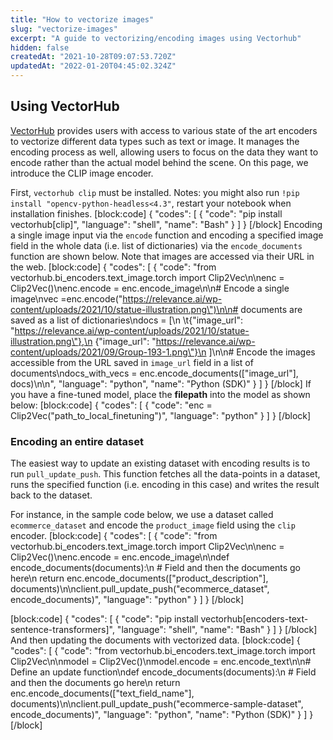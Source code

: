 ```yaml
---
title: "How to vectorize images"
slug: "vectorize-images"
excerpt: "A guide to vectorizing/encoding images using Vectorhub"
hidden: false
createdAt: "2021-10-28T09:07:53.720Z"
updatedAt: "2022-01-20T04:45:02.324Z"
---
```

## Using VectorHub

[VectorHub](https://github.com/RelevanceAI/vectorhub) provides users with access to various state of the art encoders to vectorize different data types such as text or image. It manages the encoding process as well, allowing users to focus on the data they want to encode rather than the actual model behind the scene.
On this page, we introduce the CLIP image encoder.

First, `vectorhub clip` must be installed.
Notes: you might also run `!pip install "opencv-python-headless<4.3"`, restart your notebook when installation finishes.
[block:code]
{
  "codes": [
    {
      "code": "pip install vectorhub[clip]",
      "language": "shell",
      "name": "Bash"
    }
  ]
}
[/block]
Encoding a single image input via the `encode` function and encoding a specified image field in the whole data (i.e. list of dictionaries) via the `encode_documents` function are shown below. Note that images are accessed via their URL in the web.
[block:code]
{
  "codes": [
    {
      "code": "from vectorhub.bi_encoders.text_image.torch import Clip2Vec\n\nenc = Clip2Vec()\nenc.encode = enc.encode_image\n\n# Encode a single image\nvec =enc.encode(\"https://relevance.ai/wp-content/uploads/2021/10/statue-illustration.png\")\n\n# documents are saved as a list of dictionaries\ndocs = [\n  \t{\"image_url\": \"https://relevance.ai/wp-content/uploads/2021/10/statue-illustration.png\"},\n    {\"image_url\": \"https://relevance.ai/wp-content/uploads/2021/09/Group-193-1.png\"}\n  ]\n\n# Encode the images accessible from the URL saved in `image_url` field in a list of documents\ndocs_with_vecs = enc.encode_documents([\"image_url\"], docs)\n\n",
      "language": "python",
      "name": "Python (SDK)"
    }
  ]
}
[/block]
If you have a fine-tuned model, place the **filepath** into the model as shown below:
[block:code]
{
  "codes": [
    {
      "code": "enc = Clip2Vec(\"path_to_local_finetuning\")",
      "language": "python"
    }
  ]
}
[/block]
### Encoding an entire dataset

The easiest way to update an existing dataset with encoding results is to run `pull_update_push`. This function fetches all the data-points in a dataset, runs the specified function (i.e. encoding in this case) and writes the result back to the dataset.

For instance, in the sample code below, we use a dataset called `ecommerce_dataset` and encode the `product_image` field using the `clip` encoder.
[block:code]
{
  "codes": [
    {
      "code": "from vectorhub.bi_encoders.text_image.torch import Clip2Vec\n\nenc = Clip2Vec()\nenc.encode = enc.encode_image\n\ndef encode_documents(documents):\n    # Field and then the documents go here\n    return enc.encode_documents([\"product_description\"], documents)\n\nclient.pull_update_push(\"ecommerce_dataset\", encode_documents)",
      "language": "python"
    }
  ]
}
[/block]

[block:code]
{
  "codes": [
    {
      "code": "pip install vectorhub[encoders-text-sentence-transformers]",
      "language": "shell",
      "name": "Bash"
    }
  ]
}
[/block]
And then updating the documents with vectorized data.
[block:code]
{
  "codes": [
    {
      "code": "from vectorhub.bi_encoders.text_image.torch import Clip2Vec\n\nmodel = Clip2Vec()\nmodel.encode = enc.encode_text\n\n# Define an update function\ndef encode_documents(documents):\n    # Field and then the documents go here\n    return enc.encode_documents([\"text_field_name\"], documents)\n\nclient.pull_update_push(\"ecommerce-sample-dataset\", encode_documents)",
      "language": "python",
      "name": "Python (SDK)"
    }
  ]
}
[/block]

